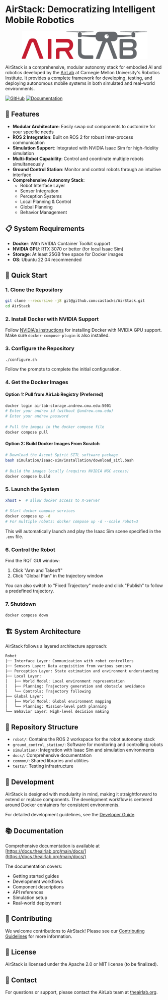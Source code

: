 # AirStack: Democratizing Intelligent Mobile Robotics

<div align="center">
  <img src="docs/assets/logo_horizontal_color.png" alt="AirStack Logo" width="400"/>
</div>

AirStack is a comprehensive, modular autonomy stack for embodied AI and robotics developed by the [AirLab](https://theairlab.org) at Carnegie Mellon University's Robotics Institute. It provides a complete framework for developing, testing, and deploying autonomous mobile systems in both simulated and real-world environments.

[![GitHub](https://img.shields.io/github/license/castacks/AirStack)](https://github.com/castacks/AirStack/blob/main/LICENSE)
[![Documentation](https://img.shields.io/badge/docs-mkdocs-blue)](https://docs.theairlab.org/docs/)

## 🚀 Features

- **Modular Architecture**: Easily swap out components to customize for your specific needs
- **ROS 2 Integration**: Built on ROS 2 for robust inter-process communication
- **Simulation Support**: Integrated with NVIDIA Isaac Sim for high-fidelity simulation
- **Multi-Robot Capability**: Control and coordinate multiple robots simultaneously
- **Ground Control Station**: Monitor and control robots through an intuitive interface
- **Comprehensive Autonomy Stack**:
  - Robot Interface Layer
  - Sensor Integration
  - Perception Systems
  - Local Planning & Control
  - Global Planning
  - Behavior Management

## 📋 System Requirements

- **Docker**: With NVIDIA Container Toolkit support
- **NVIDIA GPU**: RTX 3070 or better (for local Isaac Sim)
- **Storage**: At least 25GB free space for Docker images
- **OS**: Ubuntu 22.04 recommended

## 🔧 Quick Start

### 1. Clone the Repository

```bash
git clone --recursive -j8 git@github.com:castacks/AirStack.git
cd AirStack
```

### 2. Install Docker with NVIDIA Support

Follow [NVIDIA's instructions](https://docs.nvidia.com/ai-enterprise/deployment/vmware/latest/docker.html) for installing Docker with NVIDIA GPU support. Make sure `docker-compose-plugin` is also installed.

### 3. Configure the Repository

```bash
./configure.sh
```

Follow the prompts to complete the initial configuration.

### 4. Get the Docker Images

#### Option 1: Pull from AirLab Registry (Preferred)

```bash
docker login airlab-storage.andrew.cmu.edu:5001
# Enter your andrew id (without @andrew.cmu.edu)
# Enter your andrew password

# Pull the images in the docker compose file
docker compose pull
```

#### Option 2: Build Docker Images From Scratch

```bash
# Download the Ascent Spirit SITL software package
bash simulation/isaac-sim/installation/download_sitl.bash

# Build the images locally (requires NVIDIA NGC access)
docker compose build
```

### 5. Launch the System

```bash
xhost +  # allow docker access to X-Server

# Start docker compose services
docker compose up -d
# For multiple robots: docker compose up -d --scale robot=3
```

This will automatically launch and play the Isaac Sim scene specified in the `.env` file.

### 6. Control the Robot

Find the RQT GUI window:
1. Click "Arm and Takeoff"
2. Click "Global Plan" in the trajectory window

You can also switch to "Fixed Trajectory" mode and click "Publish" to follow a predefined trajectory.

### 7. Shutdown

```bash
docker compose down
```

## 🏗️ System Architecture

AirStack follows a layered architecture approach:

```
Robot
├── Interface Layer: Communication with robot controllers
├── Sensors Layer: Data acquisition from various sensors
├── Perception Layer: State estimation and environment understanding
├── Local Layer: 
│   ├── World Model: Local environment representation
│   ├── Planning: Trajectory generation and obstacle avoidance
│   └── Controls: Trajectory following
├── Global Layer:
│   ├── World Model: Global environment mapping
│   └── Planning: Mission-level path planning
└── Behavior Layer: High-level decision making
```

## 📁 Repository Structure

- `robot/`: Contains the ROS 2 workspace for the robot autonomy stack
- `ground_control_station/`: Software for monitoring and controlling robots
- `simulation/`: Integration with Isaac Sim and simulation environments
- `docs/`: Comprehensive documentation
- `common/`: Shared libraries and utilities
- `tests/`: Testing infrastructure

## 🧪 Development

AirStack is designed with modularity in mind, making it straightforward to extend or replace components. The development workflow is centered around Docker containers for consistent environments.

For detailed development guidelines, see the [Developer Guide](https://docs.theairlab.org/main/docs/development/).

## 📚 Documentation

Comprehensive documentation is available at [https://docs.theairlab.org/main/docs/](https://docs.theairlab.org/main/docs/)

The documentation covers:
- Getting started guides
- Development workflows
- Component descriptions
- API references
- Simulation setup
- Real-world deployment

## 🤝 Contributing

We welcome contributions to AirStack! Please see our [Contributing Guidelines](https://docs.theairlab.org/main/docs/development/contributing/) for more information.

## 📄 License

AirStack is licensed under the Apache 2.0 or MIT license (to be finalized).


## 📧 Contact

For questions or support, please contact the AirLab team at [theairlab.org](https://theairlab.org).
